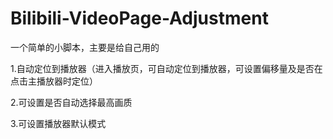 # Bilibili-VideoPage-Adjustment
一个简单的小脚本，主要是给自己用的

1.自动定位到播放器（进入播放页，可自动定位到播放器，可设置偏移量及是否在点击主播放器时定位）

2.可设置是否自动选择最高画质

3.可设置播放器默认模式
